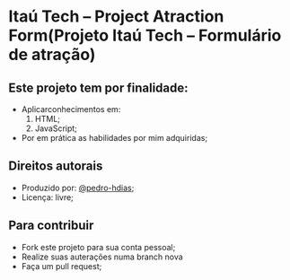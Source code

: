 # Itaú Tech – Project Atraction Form(Projeto Itaú Tech – Formulário de atração) #

## **Este projeto tem por finalidade:** ##
* Aplicarconhecimentos em:
    1. HTML;
    2. JavaScript;
* Por em prática as habilidades por mim adquiridas;

## Direitos autorais ##
* Produzido por: [@pedro-hdias](http://github.com/pedro-hdias);
* Licença: livre;

## Para contribuir ##
* Fork este projeto para sua conta pessoal;
* Realize suas auterações numa branch nova
* Faça um pull request;